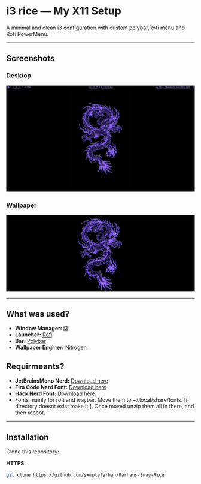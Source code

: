 # i3 rice — My X11 Setup

A minimal and clean i3 configuration with custom polybar,Rofi menu and Rofi PowerMenu.

---

## Screenshots

### Desktop
![Desktop](Screenshots/image.png)

### Wallpaper 
![wallpaper](wallpaper/wallpaper.png)

---

## What was used? 

- **Window Manager:** [i3](https://github.com/i3/i3)
- **Launcher:** [Rofi](https://github.com/davatorium/rofi)
- **Bar:** [Polybar](https://github.com/polybar/polybar)
- **Wallpaper Enginer:** [Nitrogen](https://wiki.archlinux.org/title/Nitrogen)

## Requirmeants? 
- **JetBrainsMono Nerd:** [Download here](https://github.com/ryanoasis/nerd-fonts/releases/download/v3.4.0/JetBrainsMono.zip)
- **Fira Code Nerd Font:** [Download here](https://github.com/ryanoasis/nerd-fonts/releases/download/v3.4.0/FiraCode.zip)
- **Hack Nerd Font:** [Download here](https://github.com/ryanoasis/nerd-fonts/releases/download/v3.4.0/Hack.zip)
- 
  Fonts mainly for rofi and waybar. Move them to ~/.local/share/fonts. [if directory doesnt exist make it.]. Once moved unzip them all in there, and then reboot.

---

## Installation

Clone this repository:

**HTTPS:**
```bash
git clone https://github.com/sxmplyfarhan/Farhans-Sway-Rice
